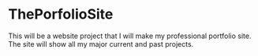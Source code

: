 # ThePorfolioSite
This will be a website project that I will make my professional portfolio site. The site will show all my major current and past projects. 
